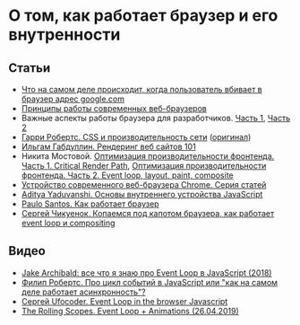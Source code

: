 # О том, как работает браузер и его внутренности

## Статьи

* [Что на самом деле происходит, когда пользователь вбивает в браузер адрес google.com](https://habr.com/ru/company/htmlacademy/blog/254825/)
* [Принципы работы современных веб-браузеров](https://www.html5rocks.com/ru/tutorials/internals/howbrowserswork)
* Важные аспекты работы браузера для разработчиков. [Часть 1](https://habr.com/ru/company/dataart/blog/304138/), [Часть 2](https://habr.com/ru/company/dataart/blog/304934/)
* [Гарри Робертс. CSS и производительность сети](https://css-live.ru/articles/css-i-proizvoditelnost-seti.html) ([оригинал](https://csswizardry.com/2018/11/css-and-network-performance/))
* [Ильгам Габдуллин. Рендеринг веб сайтов 101](https://habr.com/ru/post/484900/)
* Никита Мостовой. [Оптимизация производительности фронтенда. Часть 1. Critical Render Path](https://habr.com/ru/company/hh/blog/513940/), [Оптимизация производительности фронтенда. Часть 2. Event loop, layout, paint, composite](https://habr.com/ru/company/hh/blog/517594/)
* [Устройство современного веб-браузера Chrome. Серия статей](https://habr.com/ru/post/526696/)
* [ Aditya Yaduvanshi. Основы внутреннего устройства JavaScript](https://habr.com/ru/company/alfa/blog/651005/)
* [Paulo Santos. Как работает браузер](https://habr.com/ru/company/skillfactory/blog/678400/)
* [Сергей Чикуенок. Копаемся под капотом браузера, как работает event loop и compositing](https://www.youtube.com/watch?v=On2EWADF81Y)

## Видео

* [Jake Archibald: все что я знаю про Event Loop в JavaScript (2018)](https://www.youtube.com/watch?v=j4_9BZezSUA)
* [Филип Робертс. Про цикл событий в JavaScript или "как на самом деле работает асинхронность"?](https://www.youtube.com/watch?v=8cV4ZvHXQL4)
* [Сергей Ufocoder. Event Loop in the browser Javascript](https://www.youtube.com/watch?v=aUigiwN0NEw)
* [The Rolling Scopes. Event Loop + Animations (26.04.2019)](https://www.youtube.com/watch?v=N5LUT_kaK4k)
